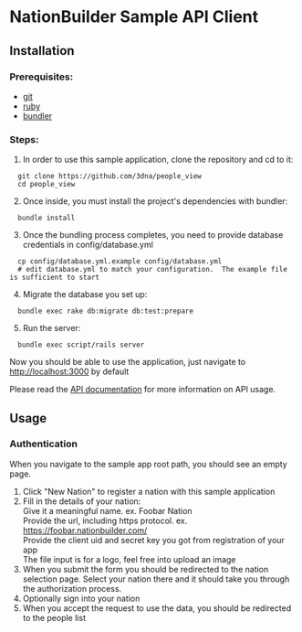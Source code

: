 NationBuilder Sample API Client
===============================

Installation
-------------
### Prerequisites:
* [git](http://git-scm.com/book/en/Getting-Started-Installing-Git)
* [ruby](http://www.ruby-lang.org/en/downloads/)
* [bundler](http://gembundler.com/)

### Steps:
1. In order to use this sample application, clone the repository and cd to it:

  ```
    git clone https://github.com/3dna/people_view
    cd people_view
  ```

2. Once inside, you must install the project's dependencies with bundler:

  ```
    bundle install
  ```

3. Once the bundling process completes, you need to provide database credentials in config/database.yml

  ```
    cp config/database.yml.example config/database.yml
    # edit database.yml to match your configuration.  The example file is sufficient to start
  ```

4. Migrate the database you set up:

  ```
    bundle exec rake db:migrate db:test:prepare
  ```

5. Run the server:

  ```
    bundle exec script/rails server
  ```

Now you should be able to use the application, just navigate to [http://localhost:3000](http://localhost:3000) by default


Please read the [API documentation](https://github.com/3dna/people_view/blob/master/doc/README.md) for more information on API usage.

Usage
-----

### Authentication

When you navigate to the sample app root path, you should see an empty page.

1. Click "New Nation" to register a nation with this sample application
2. Fill in the details of your nation: \
   Give it a meaningful name. ex. Foobar Nation \
   Provide the url, including https protocol. ex. https://foobar.nationbuilder.com/ \
   Provide the client uid and secret key you got from registration of your app \
   The file input is for a logo, feel free into upload an image
3. When you submit the form you should be redirected to the nation selection page.  Select your nation there and it should take you through the authorization process.
4. Optionally sign into your nation
5. When you accept the request to use the data, you should be redirected to the people list
